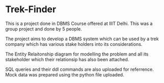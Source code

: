 # Trek-Finder

This is a project done in DBMS Course offered at IIIT Delhi.
This was a group project and done by 5 people.

The project aims to develop a DBMS system which can be used by a trek company which has various stake holders into its considerations.

The Entity Relaitonship diagram for modelling the problem and all its stakeholder which their relationsip has also been attached.

SQL queries and their ddl commands are also uploaded for referrence.
Mock data was prepared using the python file uploaded.
